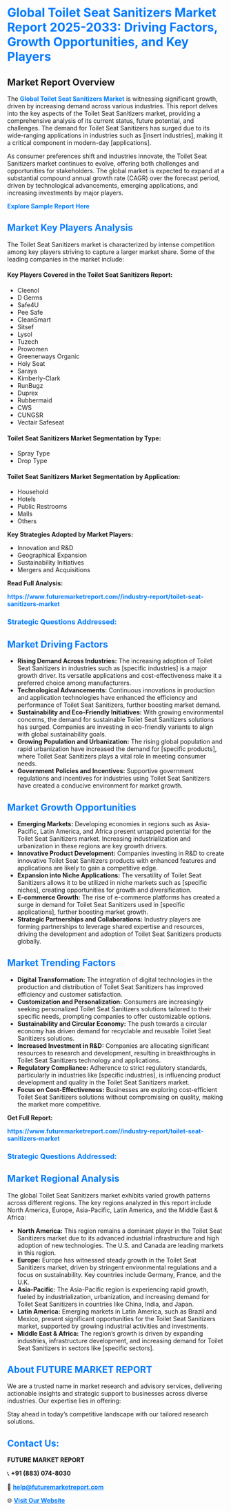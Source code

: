 <h1 style="color: #007BFF;">Global Toilet Seat Sanitizers Market Report 2025-2033: Driving Factors, Growth Opportunities, and Key Players</h1>

<section id="overview">
<h2>Market Report Overview</h2>
<p>The <a href="https://www.futuremarketreport.com//industry-report/toilet-seat-sanitizers-market" style="color: #007BFF; text-decoration: none;"><strong>Global Toilet Seat Sanitizers Market</strong></a> is witnessing significant growth, driven by increasing demand across various industries. This report delves into the key aspects of the Toilet Seat Sanitizers market, providing a comprehensive analysis of its current status, future potential, and challenges. The demand for Toilet Seat Sanitizers has surged due to its wide-ranging applications in industries such as [insert industries], making it a critical component in modern-day [applications].</p>
<p>As consumer preferences shift and industries innovate, the Toilet Seat Sanitizers market continues to evolve, offering both challenges and opportunities for stakeholders. The global market is expected to expand at a substantial compound annual growth rate (CAGR) over the forecast period, driven by technological advancements, emerging applications, and increasing investments by major players.</p>
</section>

<section id="overview">
<p><a href="https://www.futuremarketreport.com//request-sample/reportId=59446" style="color: #007BFF; text-decoration: none;"><strong>Explore Sample Report Here</strong></a></p>
</section>

<section id="key-players">
<h2 style="color: #007BFF;">Market Key Players Analysis</h2>
<p>The Toilet Seat Sanitizers market is characterized by intense competition among key players striving to capture a larger market share. Some of the leading companies in the market include:</p>
<h4>Key Players Covered in the Toilet Seat Sanitizers Report:</h4>
<ul><li>Cleenol</li><li>D Germs</li><li>Safe4U</li><li>Pee Safe</li><li>CleanSmart</li><li>Sitsef</li><li>Lysol</li><li>Tuzech</li><li>Prowomen</li><li>Greenerways Organic</li><li>Holy Seat</li><li>Saraya</li><li>Kimberly-Clark</li><li>RunBugz</li><li>Duprex</li><li>Rubbermaid</li><li>CWS</li><li>CUNGSR</li><li>Vectair Safeseat</li></ul>
<h4>Toilet Seat Sanitizers Market Segmentation by Type:</h4>
<ul><li>Spray Type</li><li>Drop Type</li></ul>

<h4>Toilet Seat Sanitizers Market Segmentation by Application:</h4>
<ul><li>Household</li><li>Hotels</li><li>Public Restrooms</li><li>Malls</li><li>Others</li></ul>
<p><strong>Key Strategies Adopted by Market Players:</strong></p>
<ul>
<li>Innovation and R&D</li>
<li>Geographical Expansion</li>
<li>Sustainability Initiatives</li>
<li>Mergers and Acquisitions</li>
</ul>
</section>

<section>
<p><strong>Read Full Analysis: </strong></p><a href="https://www.futuremarketreport.com//industry-report/toilet-seat-sanitizers-market" style="color: #007BFF; text-decoration: none;"><strong>https://www.futuremarketreport.com//industry-report/toilet-seat-sanitizers-market</strong></a>
<h3 style="color: #007BFF;">Strategic Questions Addressed:</h3>
</section>

<section id="driving-factors">
<h2 style="color: #007BFF;">Market Driving Factors</h2>
<ul>
<li><strong>Rising Demand Across Industries:</strong> The increasing adoption of Toilet Seat Sanitizers in industries such as [specific industries] is a major growth driver. Its versatile applications and cost-effectiveness make it a preferred choice among manufacturers.</li>
<li><strong>Technological Advancements:</strong> Continuous innovations in production and application technologies have enhanced the efficiency and performance of Toilet Seat Sanitizers, further boosting market demand.</li>
<li><strong>Sustainability and Eco-Friendly Initiatives:</strong> With growing environmental concerns, the demand for sustainable Toilet Seat Sanitizers solutions has surged. Companies are investing in eco-friendly variants to align with global sustainability goals.</li>
<li><strong>Growing Population and Urbanization:</strong> The rising global population and rapid urbanization have increased the demand for [specific products], where Toilet Seat Sanitizers plays a vital role in meeting consumer needs.</li>
<li><strong>Government Policies and Incentives:</strong> Supportive government regulations and incentives for industries using Toilet Seat Sanitizers have created a conducive environment for market growth.</li>
</ul>
</section>

<section id="growth-opportunities">
<h2 style="color: #007BFF;">Market Growth Opportunities</h2>
<ul>
<li><strong>Emerging Markets:</strong> Developing economies in regions such as Asia-Pacific, Latin America, and Africa present untapped potential for the Toilet Seat Sanitizers market. Increasing industrialization and urbanization in these regions are key growth drivers.</li>
<li><strong>Innovative Product Development:</strong> Companies investing in R&D to create innovative Toilet Seat Sanitizers products with enhanced features and applications are likely to gain a competitive edge.</li>
<li><strong>Expansion into Niche Applications:</strong> The versatility of Toilet Seat Sanitizers allows it to be utilized in niche markets such as [specific niches], creating opportunities for growth and diversification.</li>
<li><strong>E-commerce Growth:</strong> The rise of e-commerce platforms has created a surge in demand for Toilet Seat Sanitizers used in [specific applications], further boosting market growth.</li>
<li><strong>Strategic Partnerships and Collaborations:</strong> Industry players are forming partnerships to leverage shared expertise and resources, driving the development and adoption of Toilet Seat Sanitizers products globally.</li>
</ul>
</section>

<section id="trending-factors">
<h2 style="color: #007BFF;">Market Trending Factors</h2>
<ul>
<li><strong>Digital Transformation:</strong> The integration of digital technologies in the production and distribution of Toilet Seat Sanitizers has improved efficiency and customer satisfaction.</li>
<li><strong>Customization and Personalization:</strong> Consumers are increasingly seeking personalized Toilet Seat Sanitizers solutions tailored to their specific needs, prompting companies to offer customizable options.</li>
<li><strong>Sustainability and Circular Economy:</strong> The push towards a circular economy has driven demand for recyclable and reusable Toilet Seat Sanitizers solutions.</li>
<li><strong>Increased Investment in R&D:</strong> Companies are allocating significant resources to research and development, resulting in breakthroughs in Toilet Seat Sanitizers technology and applications.</li>
<li><strong>Regulatory Compliance:</strong> Adherence to strict regulatory standards, particularly in industries like [specific industries], is influencing product development and quality in the Toilet Seat Sanitizers market.</li>
<li><strong>Focus on Cost-Effectiveness:</strong> Businesses are exploring cost-efficient Toilet Seat Sanitizers solutions without compromising on quality, making the market more competitive.</li>
</ul>
</section>

<section>
<p><strong>Get Full Report: </strong></p><a href="https://www.futuremarketreport.com//industry-report/toilet-seat-sanitizers-market" style="color: #007BFF; text-decoration: none;"><strong>https://www.futuremarketreport.com//industry-report/toilet-seat-sanitizers-market</strong></a>
<h3 style="color: #007BFF;">Strategic Questions Addressed:</h3>
</section>


<section id="regional-analysis">
<h2 style="color: #007BFF;">Market Regional Analysis</h2>
<p>The global Toilet Seat Sanitizers market exhibits varied growth patterns across different regions. The key regions analyzed in this report include North America, Europe, Asia-Pacific, Latin America, and the Middle East & Africa:</p>
<ul>
<li><strong>North America:</strong> This region remains a dominant player in the Toilet Seat Sanitizers market due to its advanced industrial infrastructure and high adoption of new technologies. The U.S. and Canada are leading markets in this region.</li>
<li><strong>Europe:</strong> Europe has witnessed steady growth in the Toilet Seat Sanitizers market, driven by stringent environmental regulations and a focus on sustainability. Key countries include Germany, France, and the U.K.</li>
<li><strong>Asia-Pacific:</strong> The Asia-Pacific region is experiencing rapid growth, fueled by industrialization, urbanization, and increasing demand for Toilet Seat Sanitizers in countries like China, India, and Japan.</li>
<li><strong>Latin America:</strong> Emerging markets in Latin America, such as Brazil and Mexico, present significant opportunities for the Toilet Seat Sanitizers market, supported by growing industrial activities and investments.</li>
<li><strong>Middle East & Africa:</strong> The region’s growth is driven by expanding industries, infrastructure development, and increasing demand for Toilet Seat Sanitizers in sectors like [specific sectors].</li>
</ul>
</section>

<footer>
<h2 style="color: #007BFF;">About FUTURE MARKET REPORT</h2>
<p>We are a trusted name in market research and advisory services, delivering actionable insights and strategic support to businesses across diverse industries. Our expertise lies in offering:</p>

<p>Stay ahead in today’s competitive landscape with our tailored research solutions.</p>

<h2 style="color: #007BFF;">Contact Us:</h2>
<p><strong>FUTURE MARKET REPORT</strong></p>
<p>📞 <strong>+91 (883) 074-8030</strong></p>
<p>📧 <strong><a href="mailto:help@futuremarketreport.com" style="color: #007BFF;">help@futuremarketreport.com</a></strong></p>
<p>🌐 <strong><a href="https://www.futuremarketreport.com/" style="color: #007BFF;">Visit Our Website</a></strong></p>
</footer>